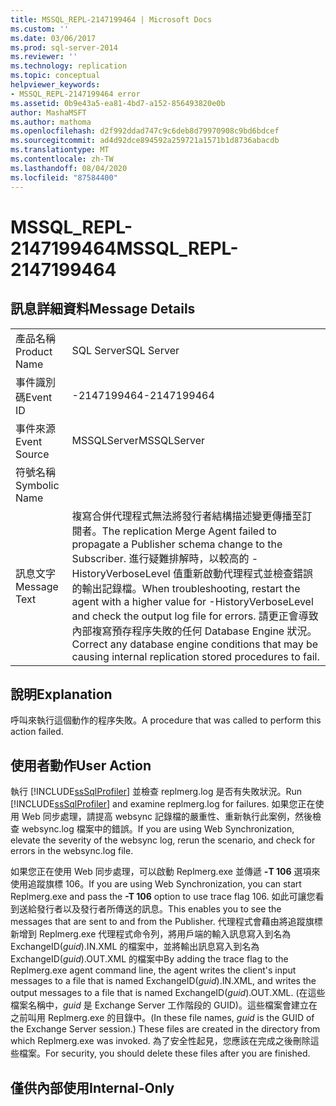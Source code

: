 ```yaml
---
title: MSSQL_REPL-2147199464 | Microsoft Docs
ms.custom: ''
ms.date: 03/06/2017
ms.prod: sql-server-2014
ms.reviewer: ''
ms.technology: replication
ms.topic: conceptual
helpviewer_keywords:
- MSSQL_REPL-2147199464 error
ms.assetid: 0b9e43a5-ea81-4bd7-a152-856493820e0b
author: MashaMSFT
ms.author: mathoma
ms.openlocfilehash: d2f992ddad747c9c6deb8d79970908c9bd6bdcef
ms.sourcegitcommit: ad4d92dce894592a259721a1571b1d8736abacdb
ms.translationtype: MT
ms.contentlocale: zh-TW
ms.lasthandoff: 08/04/2020
ms.locfileid: "87584400"
---
```

# <a name="mssql_repl-2147199464"></a><span data-ttu-id="70b20-102">MSSQL_REPL-2147199464</span><span class="sxs-lookup"><span data-stu-id="70b20-102">MSSQL_REPL-2147199464</span></span>
    
## <a name="message-details"></a><span data-ttu-id="70b20-103">訊息詳細資料</span><span class="sxs-lookup"><span data-stu-id="70b20-103">Message Details</span></span>  
  
|||  
|-|-|  
|<span data-ttu-id="70b20-104">產品名稱</span><span class="sxs-lookup"><span data-stu-id="70b20-104">Product Name</span></span>|<span data-ttu-id="70b20-105">SQL Server</span><span class="sxs-lookup"><span data-stu-id="70b20-105">SQL Server</span></span>|  
|<span data-ttu-id="70b20-106">事件識別碼</span><span class="sxs-lookup"><span data-stu-id="70b20-106">Event ID</span></span>|<span data-ttu-id="70b20-107">-2147199464</span><span class="sxs-lookup"><span data-stu-id="70b20-107">-2147199464</span></span>|  
|<span data-ttu-id="70b20-108">事件來源</span><span class="sxs-lookup"><span data-stu-id="70b20-108">Event Source</span></span>|<span data-ttu-id="70b20-109">MSSQLServer</span><span class="sxs-lookup"><span data-stu-id="70b20-109">MSSQLServer</span></span>|  
|<span data-ttu-id="70b20-110">符號名稱</span><span class="sxs-lookup"><span data-stu-id="70b20-110">Symbolic Name</span></span>||  
|<span data-ttu-id="70b20-111">訊息文字</span><span class="sxs-lookup"><span data-stu-id="70b20-111">Message Text</span></span>|<span data-ttu-id="70b20-112">複寫合併代理程式無法將發行者結構描述變更傳播至訂閱者。</span><span class="sxs-lookup"><span data-stu-id="70b20-112">The replication Merge Agent failed to propagate a Publisher schema change to the Subscriber.</span></span> <span data-ttu-id="70b20-113">進行疑難排解時，以較高的 -HistoryVerboseLevel 值重新啟動代理程式並檢查錯誤的輸出記錄檔。</span><span class="sxs-lookup"><span data-stu-id="70b20-113">When troubleshooting, restart the agent with a higher value for -HistoryVerboseLevel and check the output log file for errors.</span></span> <span data-ttu-id="70b20-114">請更正會導致內部複寫預存程序失敗的任何 Database Engine 狀況。</span><span class="sxs-lookup"><span data-stu-id="70b20-114">Correct any database engine conditions that may be causing internal replication stored procedures to fail.</span></span>|  
  
## <a name="explanation"></a><span data-ttu-id="70b20-115">說明</span><span class="sxs-lookup"><span data-stu-id="70b20-115">Explanation</span></span>  
 <span data-ttu-id="70b20-116">呼叫來執行這個動作的程序失敗。</span><span class="sxs-lookup"><span data-stu-id="70b20-116">A procedure that was called to perform this action failed.</span></span>  
  
## <a name="user-action"></a><span data-ttu-id="70b20-117">使用者動作</span><span class="sxs-lookup"><span data-stu-id="70b20-117">User Action</span></span>  
 <span data-ttu-id="70b20-118">執行 [!INCLUDE[ssSqlProfiler](../../includes/sssqlprofiler-md.md)] 並檢查 replmerg.log 是否有失敗狀況。</span><span class="sxs-lookup"><span data-stu-id="70b20-118">Run [!INCLUDE[ssSqlProfiler](../../includes/sssqlprofiler-md.md)] and examine replmerg.log for failures.</span></span> <span data-ttu-id="70b20-119">如果您正在使用 Web 同步處理，請提高 websync 記錄檔的嚴重性、重新執行此案例，然後檢查 websync.log 檔案中的錯誤。</span><span class="sxs-lookup"><span data-stu-id="70b20-119">If you are using Web Synchronization, elevate the severity of the websync log, rerun the scenario, and check for errors in the websync.log file.</span></span>  
  
 <span data-ttu-id="70b20-120">如果您正在使用 Web 同步處理，可以啟動 Replmerg.exe 並傳遞 **-T 106** 選項來使用追蹤旗標 106。</span><span class="sxs-lookup"><span data-stu-id="70b20-120">If you are using Web Synchronization, you can start Replmerg.exe and pass the **-T 106** option to use trace flag 106.</span></span> <span data-ttu-id="70b20-121">如此可讓您看到送給發行者以及發行者所傳送的訊息。</span><span class="sxs-lookup"><span data-stu-id="70b20-121">This enables you to see the messages that are sent to and from the Publisher.</span></span> <span data-ttu-id="70b20-122">代理程式會藉由將追蹤旗標新增到 Replmerg.exe 代理程式命令列，將用戶端的輸入訊息寫入到名為 ExchangeID(*guid*).IN.XML 的檔案中，並將輸出訊息寫入到名為 ExchangeID(*guid*).OUT.XML 的檔案中</span><span class="sxs-lookup"><span data-stu-id="70b20-122">By adding the trace flag to the Replmerg.exe agent command line, the agent writes the client's input messages to a file that is named ExchangeID(*guid*).IN.XML, and writes the output messages to a file that is named ExchangeID(*guid*).OUT.XML.</span></span> <span data-ttu-id="70b20-123">(在這些檔案名稱中，*guid* 是 Exchange Server 工作階段的 GUID)。這些檔案會建立在之前叫用 Replmerg.exe 的目錄中。</span><span class="sxs-lookup"><span data-stu-id="70b20-123">(In these file names, *guid* is the GUID of the Exchange Server session.) These files are created in the directory from which Replmerg.exe was invoked.</span></span> <span data-ttu-id="70b20-124">為了安全性起見，您應該在完成之後刪除這些檔案。</span><span class="sxs-lookup"><span data-stu-id="70b20-124">For security, you should delete these files after you are finished.</span></span>  
  
## <a name="internal-only"></a><span data-ttu-id="70b20-125">僅供內部使用</span><span class="sxs-lookup"><span data-stu-id="70b20-125">Internal-Only</span></span>  
  
